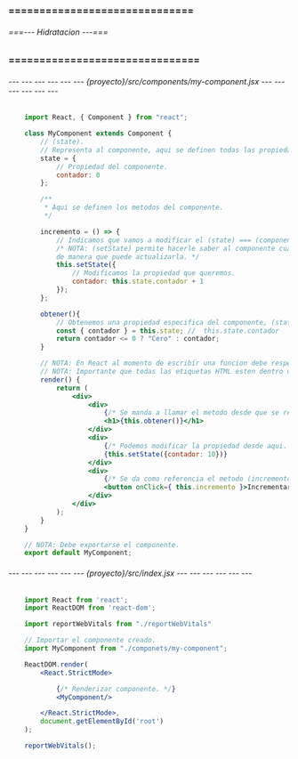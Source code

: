 ### ============================== ###
###### ===--- Hidratacion ---=== ######
### =============================== ###

###### --- --- --- --- --- --- {proyecto}/src/components/my-component.jsx --- --- --- --- --- --- ######

<!-- Para hidratar un componente es necesario hacerlo de la siguiente manera. -->

```jsx
	import React, { Component } from "react";

	class MyComponent extends Component {
		// (state).
		// Representa al componente, aqui se definen todas las propiedades del mismo.
	    state = {
	    	// Propiedad del componente.
	        contador: 0
	    };

	    /**
	     * Aqui se definen los metodos del componente.
	     */

	    incremento = () => {
	    	// Indicamos que vamos a modificar el (state) === (componente).
	    	/* NOTA: (setState) permite hacerle saber al componente cuando una propiedad ha sido modificada, 
	    	de manera que puede actualizarla. */
	        this.setState({
	        	// Modificamos la propiedad que queremos.
	        	contador: this.state.contador + 1
	        });
	    };

	    obtener(){
	    	// Obtenemos una propiedad especifica del componente, (state).
	        const { contador } = this.state; //  this.state.contador
	        return contador <= 0 ? "Cero" : contador;
	    }

	    // NOTA: En React al momento de escribir una funcion debe respetarse la siguiente sintaxis.
	    // NOTA: Importante que todas las etiquetas HTML esten dentro de una etiqueta padre.
	    render() {
	        return (
	            <div>
	                <div>
	                	{/* Se manda a llamar el metodo desde que se renderiza el componente. */}
	                    <h1>{this.obtener()}</h1>
	                </div>
	                <div>
	                	{/* Podemos modificar la propiedad desde aqui. */}
	                	{this.setState({contador: 10})}
	                </div>
	                <div>
	                	{/* Se da como referencia el metodo (incremento) al dar click, para modificar el state. */}
	                    <button onClick={ this.incremento }>Incrementar</button>
	                </div>
	            </div>
	        );
	    }
	}

	// NOTA: Debe exportarse el componente.
	export default MyComponent;
```

###### --- --- --- --- --- --- {proyecto}/src/index.jsx --- --- --- --- --- --- ######

```jsx
	import React from 'react';
	import ReactDOM from 'react-dom';

	import reportWebVitals from "./reportWebVitals"

	// Importar el componente creado.
	import MyComponent from "./componets/my-component";

	ReactDOM.render(
		<React.StrictMode>

			{/* Renderizar componente. */}
			<MyComponent/>

		</React.StrictMode>,
		document.getElementById('root')
	);

	reportWebVitals();
```